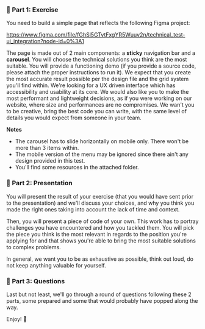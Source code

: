 ### 🏡 Part 1: Exercise

You need to build a simple page that reflects the following Figma project:

https://www.figma.com/file/fGhSl5GTvtFxgYR5Wuuv2n/technical_test-ui_integration?node-id=0%3A1

The page is made out of 2 main components: a **sticky** navigation bar and a **carousel**. You will choose the technical solutions you think are the most suitable. You will provide a functioning demo (if you provide a source code, please attach the proper instructions to run it). We expect that you create the most accurate result possible per the design file and the grid system you'll find within. We're looking for a UX driven interface which has accessibility and usability at its core. We would also like you to make the most performant and lightweight decisions, as if you were working on our website, where size and performances are no compromises. We wan't you to be creative, bring the best code you can write, with the same level of details you would expect from someone in your team.

**Notes**

- The carousel has to slide horizontally on mobile only. There won't be more than 3 items within.
- The mobile version of the menu may be ignored since there ain't any design provided in this test.
- You'll find some resources in the attached folder.

### 💼 Part 2: Presentation

You will present the result of your exercise (that you would have sent prior to the presentation) and we'll discuss your choices, and why you think you made the right ones taking into account the lack of time and context.

Then, you will present a piece of code of your own. This work has to portray challenges you have encountered and how you tackled them. You will pick the piece you think is the most relevant in regards to the position you're applying for and that shows you're able to bring the most suitable solutions to complex problems.

In general, we want you to be as exhaustive as possible, think out loud, do not keep anything valuable for yourself.
 
### 💼 Part 3: Questions

Last but not least, we'll go through a round of questions following these 2 parts, some prepared and some that would probably have popped along the way.

Enjoy! 🙂

